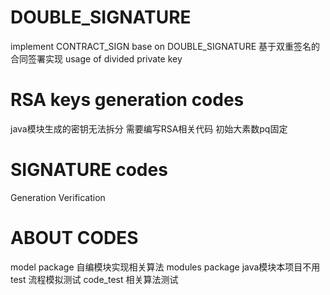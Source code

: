 # DOUBLE_SIGNATURE
implement CONTRACT_SIGN base on DOUBLE_SIGNATURE 基于双重签名的合同签署实现 
usage of divided private key
# RSA keys generation codes
java模块生成的密钥无法拆分
需要编写RSA相关代码
初始大素数pq固定
# SIGNATURE codes
Generation 
Verification
# ABOUT CODES
model package 自编模块实现相关算法
modules package java模块本项目不用
test 流程模拟测试
code_test 相关算法测试
